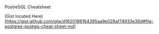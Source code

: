 PostreSQL Cheatsheet

(Gist located Here)[https://gist.github.com/glw/d1620186164395aa9e028af74933e38d#file-postgres-postgis-cheat-sheet-md]
